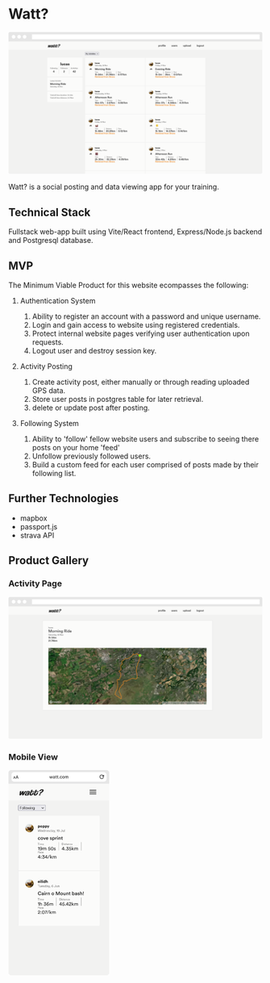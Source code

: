# Watt?

![Feed Page](feed.png)

Watt? is a social posting and data viewing app for your training.

## Technical Stack

Fullstack web-app built using Vite/React frontend, Express/Node.js backend and Postgresql database.

## MVP

The Minimum Viable Product for this website ecompasses the following:

1. Authentication System

    1. Ability to register an account with a password and unique username.
    2. Login and gain access to website using registered credentials.
    3. Protect internal website pages verifying user authentication upon requests.
    4. Logout user and destroy session key.

2. Activity Posting

    1. Create activity post, either manually or through reading uploaded GPS data.
    2. Store user posts in postgres table for later retrieval.
    3. delete or update post after posting.

3. Following System

    1. Ability to 'follow' fellow website users and subscribe to seeing there posts on your home 'feed'
    2. Unfollow previously followed users.
    3. Build a custom feed for each user comprised of posts made by their following list.

## Further Technologies

-   mapbox
-   passport.js
-   strava API

## Product Gallery

### Activity Page

![Activity Page](activity.png)

### Mobile View

<img src="phone.png" width="200" >
